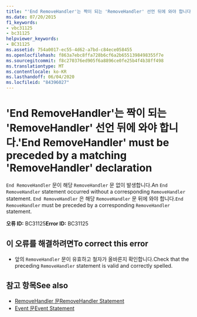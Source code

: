 ```yaml
---
title: "'End RemoveHandler'는 짝이 되는 'RemoveHandler' 선언 뒤에 와야 합니다."
ms.date: 07/20/2015
f1_keywords:
- vbc31125
- bc31125
helpviewer_keywords:
- BC31125
ms.assetid: 754a0017-ec55-4d62-a7bd-c84ece058455
ms.openlocfilehash: f863a7ebc8ffa728b6cf6a2b6551398498355f7e
ms.sourcegitcommit: f8c270376ed905f6a8896ce0fe25b4f4b38ff498
ms.translationtype: MT
ms.contentlocale: ko-KR
ms.lasthandoff: 06/04/2020
ms.locfileid: "84396027"
---
```

# <a name="end-removehandler-must-be-preceded-by-a-matching-removehandler-declaration"></a><span data-ttu-id="61eef-102">'End RemoveHandler'는 짝이 되는 'RemoveHandler' 선언 뒤에 와야 합니다.</span><span class="sxs-lookup"><span data-stu-id="61eef-102">'End RemoveHandler' must be preceded by a matching 'RemoveHandler' declaration</span></span>
<span data-ttu-id="61eef-103">`End RemoveHandler` 문이 해당 `RemoveHandler` 문 없이 발생합니다.</span><span class="sxs-lookup"><span data-stu-id="61eef-103">An `End RemoveHandler` statement occurred without a corresponding `RemoveHandler` statement.</span></span> <span data-ttu-id="61eef-104">`End RemoveHandler` 은 해당 `RemoveHandler` 문 뒤에 와야 합니다.</span><span class="sxs-lookup"><span data-stu-id="61eef-104">`End RemoveHandler` must be preceded by a corresponding `RemoveHandler` statement.</span></span>  
  
 <span data-ttu-id="61eef-105">**오류 ID:** BC31125</span><span class="sxs-lookup"><span data-stu-id="61eef-105">**Error ID:** BC31125</span></span>  
  
## <a name="to-correct-this-error"></a><span data-ttu-id="61eef-106">이 오류를 해결하려면</span><span class="sxs-lookup"><span data-stu-id="61eef-106">To correct this error</span></span>  
  
- <span data-ttu-id="61eef-107">앞의 `RemoveHandler` 문이 유효하고 철자가 올바른지 확인합니다.</span><span class="sxs-lookup"><span data-stu-id="61eef-107">Check that the preceding `RemoveHandler` statement is valid and correctly spelled.</span></span>  
  
## <a name="see-also"></a><span data-ttu-id="61eef-108">참고 항목</span><span class="sxs-lookup"><span data-stu-id="61eef-108">See also</span></span>

- [<span data-ttu-id="61eef-109">RemoveHandler 문</span><span class="sxs-lookup"><span data-stu-id="61eef-109">RemoveHandler Statement</span></span>](../language-reference/statements/removehandler-statement.md)
- [<span data-ttu-id="61eef-110">Event 문</span><span class="sxs-lookup"><span data-stu-id="61eef-110">Event Statement</span></span>](../language-reference/statements/event-statement.md)
